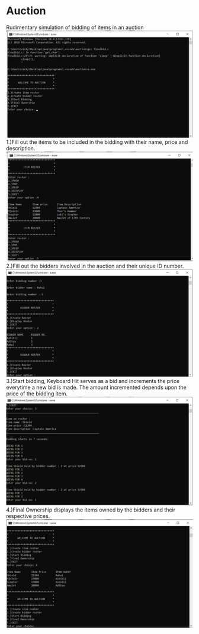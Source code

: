 # Auction
Rudimentary simulation of bidding of items in an auction 
![alt text](https://github.com/Kshitijpawar/Auction/blob/master/Screenshot%20(72).png)  
1.)Fill out the items to be included in the bidding with their name, price and description.  
![alt text](https://github.com/Kshitijpawar/Auction/blob/master/Screenshot%20(73).png)  
2.)Fill out the bidders involved in the auction and their unique ID number.  
![alt text](https://github.com/Kshitijpawar/Auction/blob/master/Screenshot%20(74).png)
3.)Start bidding, Keyboard Hit serves as a bid and increments the price everytime a new bid is made. The amount incremented depends upon the price of the bidding item.  
![alttext](https://github.com/Kshitijpawar/Auction/blob/master/Screenshot%20(78).png)  
4.)Final Ownership displays the items owned by the bidders and their respective prices.  
![alt text](https://github.com/Kshitijpawar/Auction/blob/master/Screenshot%20(93).png)  
